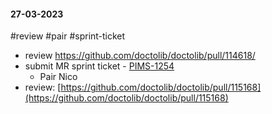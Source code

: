 #### 27-03-2023

#review #pair #sprint-ticket 

- review https://github.com/doctolib/doctolib/pull/114618/
- submit MR sprint ticket -  [PIMS-1254](https://doctolib.atlassian.net/browse/PIMS-1254)
	- Pair Nico
- review: [https://github.com/doctolib/doctolib/pull/115168](https://github.com/doctolib/doctolib/pull/115168)